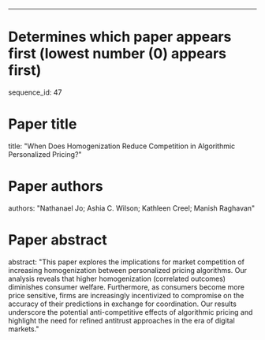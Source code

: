 --- 
# Determines which paper appears first (lowest number (0) appears first)
sequence_id: 47

# Paper title 
title: "When Does Homogenization Reduce Competition in Algorithmic Personalized Pricing?"

# Paper authors 
authors: "Nathanael Jo; Ashia C. Wilson; Kathleen Creel; Manish Raghavan"

# Paper abstract 
abstract: "This paper explores the implications for market competition of increasing homogenization between personalized pricing algorithms. 
Our analysis reveals that higher homogenization (correlated outcomes) diminishes consumer welfare. Furthermore, as consumers become more price sensitive, firms are increasingly incentivized to compromise on the accuracy of their predictions in exchange for coordination. Our results underscore the potential anti-competitive effects of algorithmic pricing and highlight the need for refined antitrust approaches in the era of digital markets."

